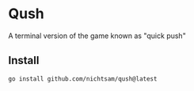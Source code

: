 # Qush

A terminal version of the game known as "quick push"

## Install

```sh
go install github.com/nichtsam/qush@latest

```
